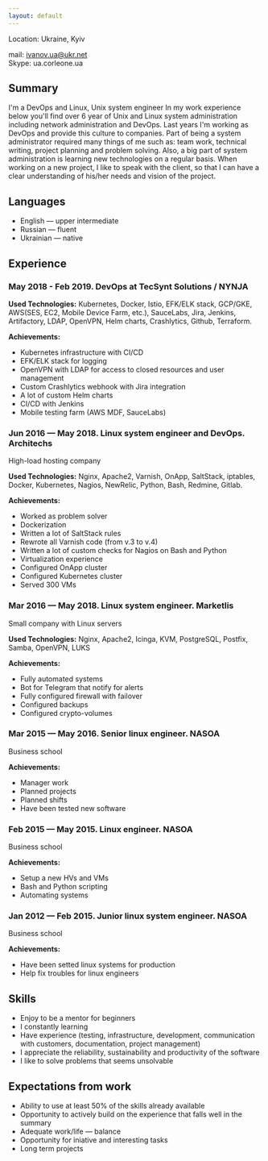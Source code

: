 ```yaml
---
layout: default
---
```


Location: Ukraine, Kyiv

mail: ivanov.ua@ukr.net   
Skype: ua.corleone.ua
## Summary
I'm a DevOps and Linux, Unix system engineer
In my work experience below you'll find over 6 year of Unix and Linux system administration including network administration and DevOps. Last years I'm working as DevOps and provide this culture to companies. Part of being a system administrator required many things of me such as: team work, technical writing, project planning and problem solving. Also, a big part of system administration is learning new technologies on a regular basis. When working on a new project, I like to speak with the client, so that I can have a clear understanding of his/her needs and vision of the project.

## Languages
  * English — upper intermediate
  * Russian — fluent
  * Ukrainian — native
  
## Experience

### May 2018 - Feb 2019. DevOps at TecSynt Solutions / NYNJA

**Used Technologies:** Kubernetes, Docker, Istio, EFK/ELK stack, GCP/GKE,
AWS(SES, EC2, Mobile Device Farm, etc.), SauceLabs, Jira, Jenkins, Artifactory,
LDAP, OpenVPN, Helm charts, Crashlytics, Github, Terraform.

**Achievements:**
 * Kubernetes infrastructure with CI/CD
 * EFK/ELK stack for logging
 * OpenVPN with LDAP for access to closed resources and user management
 * Custom Crashlytics webhook with Jira integration
 * A lot of custom Helm charts
 * CI/CD with Jenkins
 * Mobile testing farm (AWS MDF, SauceLabs)

### Jun 2016 — May 2018. Linux system engineer and DevOps. Architechs
High-load hosting company

**Used Technologies:** Nginx, Apache2, Varnish, OnApp, SaltStack, iptables, Docker, Kubernetes, Nagios, NewRelic, Python, Bash, Redmine, Gitlab.

**Achievements:**
  * Worked as problem solver
  * Dockerization
  * Written a lot of SaltStack rules
  * Rewrote all Varnish code (from v.3 to v.4)
  * Written a lot of custom checks for Nagios on Bash and Python
  * Virtualization experience
  * Configured OnApp cluster
  * Configured Kubernetes cluster
  * Served 300 VMs

### Mar 2016 — May 2018. Linux system engineer. Marketlis
Small company with Linux servers

**Used Technologies:** Nginx, Apache2, Icinga, KVM, PostgreSQL, Postfix, Samba, OpenVPN, LUKS  

**Achievements:**
  * Fully automated systems
  * Bot for Telegram that notify for alerts
  * Fully configured firewall with failover
  * Configured backups
  * Configured crypto-volumes

### Mar 2015 — May 2016. Senior linux engineer. NASOA
Business school  

**Achievements:**
  * Manager work
  * Planned projects
  * Planned shifts
  * Have been tested new software

### Feb 2015 — May 2015. Linux engineer. NASOA
Business school  

**Achievements:**
  * Setup a new HVs and VMs
  * Bash and Python scripting
  * Automating systems

### Jan 2012 — Feb 2015. Junior linux system engineer. NASOA
Business school  

**Achievements:**
  * Have been setted linux systems for production
  * Help fix troubles for linux engineers

## Skills
  * Enjoy to be a mentor for beginners
  * I constantly learning
  * Have experience (testing, infrastructure, development, communication with customers, documentation, project management)
  * I appreciate the reliability, sustainability and productivity of the software
  * I like to solve problems that seems unsolvable

## Expectations from work
  * Ability to use at least 50% of the skills already available
  * Opportunity to actively build on the experience that falls well in the summary
  * Adequate work/life — balance
  * Opportunity for iniative and interesting tasks
  * Long term projects

